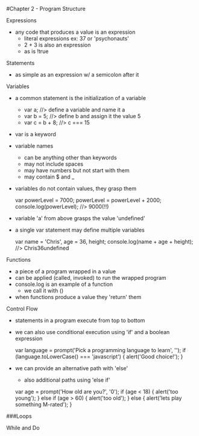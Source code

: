 #Chapter 2 - Program Structure

Expressions
- any code that produces a value is an expression
    - literal expressions ex: 37 or 'psychonauts'
    - 2 + 3 is also an expression
    - as is !true

Statements
- as simple as an expression w/ a semicolon after it

Variables
- a common statement is the initialization of a variable
    - var a; //> define a variable and name it a
    - var b = 5; //> define b and assign it the value 5
    - var c = b + 8; //> c === 15
- var is a keyword
- variable names
    - can be anything other than keywords
    - may not include spaces
    - may have numbers but not start with them
    - may contain $ and _
- variables do not contain values, they grasp them

    var powerLevel = 7000;
    powerLevel = powerLevel + 2000;
    console.log(powerLevel); //> 9000(!!)

- variable 'a' from above grasps the value 'undefined'
- a single var statement may define multiple variables

    var name = 'Chris', age = 36, height;
    console.log(name + age + height); //> Chris36undefined

Functions
- a piece of a program wrapped in a value
- can be applied (called, invoked) to run the wrapped program
- console.log is an example of a function
    - we call it with ()
- when functions produce a value they 'return' them

Control Flow
- statements in a program execute from top to bottom
- we can also use conditional execution using 'if' and a boolean expression

    var language = prompt('Pick a programming language to learn', '');
    if (language.toLowerCase() === 'javascript') {
        alert('Good choice!');
    }

- we can provide an alternative path with 'else'
    - also additional paths using 'else if'

    var age = prompt('How old are you?', '0');
    if (age < 18) {
        alert('too young');
    } else if (age > 60) {
        alert('too old');
    } else {
        alert('lets play something M-rated');
    }

###Loops

While and Do
